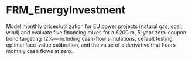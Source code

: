 # FRM_EnergyInvestment
Model monthly prices/utilization for EU power projects (natural gas, coal, wind) and evaluate five financing mixes for a €200 m, 5-year zero-coupon bond targeting 12%—including cash-flow simulations, default testing, optimal face-value calibration, and the value of a derivative that floors monthly cash flows at zero. 
